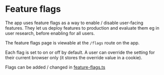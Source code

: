 # Feature flags

The app uses feature flags as a way to enable / disable user-facing features. They let us deploy features to production and evaluate them eg in user research, before enabling for all users.

The feature flags page is viewable at the `/flags` route on the app.

Each flag is set to on or off by default. A user can override the setting for their current browser only (it stores the override value in a cookie).

Flags can be added / changed in [feature-flags.ts](../server/middleware/featureFlags.ts)
